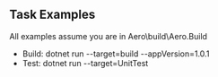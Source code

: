 ## Task Examples
All examples assume you are in Aero\build\Aero.Build

- Build: dotnet run --target=build --appVersion=1.0.1
- Test: dotnet run --target=UnitTest
